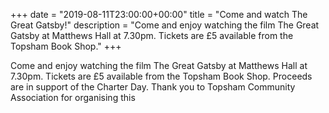 +++
date = "2019-08-11T23:00:00+00:00"
title = "Come and watch The Great Gatsby!"
description = "Come and enjoy watching the film The Great Gatsby at Matthews Hall at 7.30pm. Tickets are £5 available from the Topsham Book Shop."
+++

Come and enjoy watching the film The Great Gatsby at Matthews Hall at 7.30pm. Tickets are £5 available from the Topsham Book Shop. Proceeds are in support of the Charter Day. Thank you to Topsham Community Association for organising this
